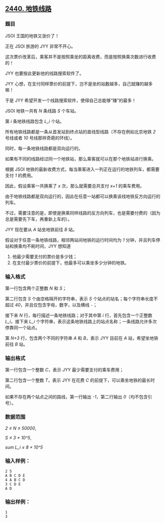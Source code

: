 ## [2440. 地铁线路](https://www.acwing.com/problem/content/2442/)

### 题目

JSOI 王国的地铁又涨价了！

正在 JSOI 旅游的 JYY 非常不开心。

这次票价改革后，乘客并不是按照乘坐的距离收费，而是按照换乘次数进行收费的！

JYY 也要按此更新他的线路搜索软件了。

JYY 心想，在支付同样票价的前提下，岂不是坐的站数越多，自己就赚的越多嘛！

于是 JYY 希望开发一个线路搜索软件，使得自己总能够“赚”的最多！

JSOI 地铁一共有 *N* 条线路 *S* 个车站。

第 *i* 条地铁线路包含 *L_i* 个站。

所有地铁线路都是一条从首发站到终点站的直线型线路（不存在例如北京地铁 *2* 号线或者 *10* 号线那样奇葩的环线）。

同时，每一条地铁线路都是双向运行的。

如果有不同的线路经过同一个地铁站，那么乘客就可以在那个地铁站进行换乘。

根据 JSOI 地铁的最新收费方式，每当乘客进入一列正在运行的地铁列车，都需要支付 *1* 的费用。

因此，假设乘客一共换乘了 *x* 次，那么就需要总共支付 *x+1* 的乘车费用。

由于地铁线路都是双向运行的，因此在任意一站都可以换乘该线地铁反方向运行的列车。

不过，需要注意的是，即使是换乘同样线路的反方向列车，也是需要付费的（因为总是需要先下车，再重新上车的）。

JYY 现在要从 *A* 站坐地铁前往 *B* 站。

假设对于任意一条地铁线路，相邻两站间地铁的运行时间均为 *1* 分钟，并且列车停站和换乘均不耗时间，JYY 想知道

1. 他最少需要支付的票价是多少钱；
2. 在支付最少票价的前提下，他最多可以乘坐多少分钟的地铁。

### 输入格式

第一行包含两个正整数 *N* 和 *S*；

第二行包含 *S* 个由空格隔开的字符串，表示 *S* 个站点的站名；每个字符串长度不超过 *40*，并且仅包含字母，数字，以及横线 `-`；

接下来 *N* 行，每行描述一条地铁线路；对于其中第 *i* 行，首先包含一个正整数 *L_i*，接下来 *L_i* 个字符串，表示这条地铁线路上的站点名称；一条线路允许多次停靠同一个站点。

第 *N+3* 行，包含两个不同的字符串 *A* 和 *B*，表示 JYY 目前在 *A* 站，希望坐地铁前往 *B* 站。

### 输出格式

第一行包含一个整数 *C*，表示 JYY 最少需要支付的乘车费用；

第二行包含一个整数 *T*，表示 JYY 在花费 *C* 的前提下，可以乘坐地铁的最长时间。

如果不存在两个站点之间的路线，第一行输出 *-1*，第二行输出 *0*（均不包含引号）。

### 数据范围

*2 ≤ N ≤ 50000*,

*S ≤ 3 × 10^5*,

*sum L_i ≤ 8 × 10^5*

### 输入样例：

```
2 5
A B C D E
4 A B C D
3 C D E
A D
```

### 输出样例：

```
1
3
```
